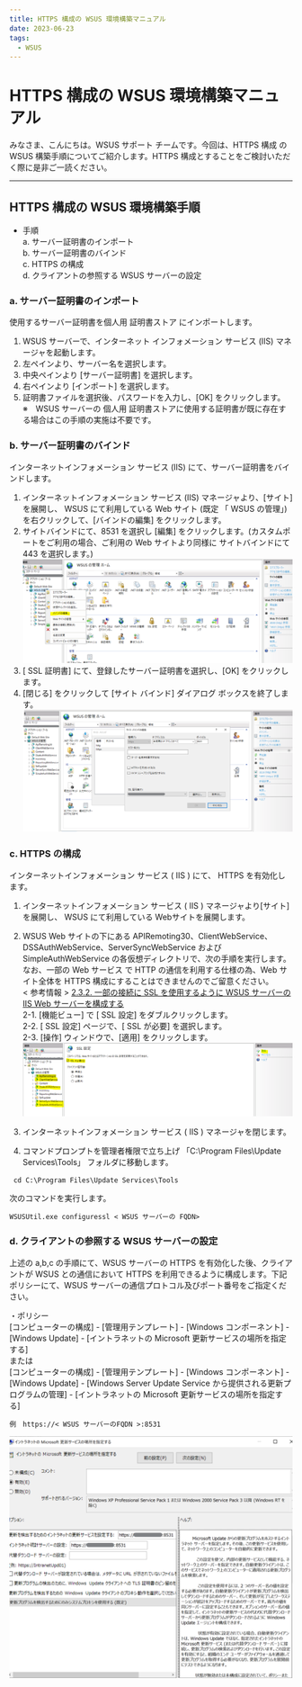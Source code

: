 ```yaml
---
title: HTTPS 構成の WSUS 環境構築マニュアル
date: 2023-06-23
tags:
  - WSUS
---
```


# HTTPS 構成の WSUS 環境構築マニュアル
みなさま、こんにちは。WSUS サポート チームです。今回は、HTTPS 構成 の WSUS 構築手順についてご紹介します。HTTPS 構成とすることをご検討いただく際に是非ご一読ください。

---

## HTTPS 構成の WSUS 環境構築手順  
- 手順  
a. サーバー証明書のインポート  
b. サーバー証明書のバインド  
c. HTTPS の構成  
d. クライアントの参照する WSUS サーバーの設定 

### a. サーバー証明書のインポート  
使用するサーバー証明書を個人用 証明書ストア にインポートします。  
1. WSUS サーバーで、インターネット インフォメーション サービス (IIS) マネージャを起動します。  
2. 左ペインより、サーバー名を選択します。  
3. 中央ペインより [サーバー証明書] を選択します。  
4. 右ペインより [インポート] を選択します。  
5. 証明書ファイルを選択後、パスワードを入力し、[OK] をクリックします。  
※　WSUS サーバーの 個人用 証明書ストアに使用する証明書が既に存在する場合はこの手順の実施は不要です。

### b. サーバー証明書のバインド  
インターネットインフォメーション サービス (IIS) にて、サーバー証明書をバインドします。  
1. インターネットインフォメーション サービス (IIS) マネージャより、[サイト] を展開し、 WSUS にて利用している Web サイト (既定 「 WSUS の管理」) を右クリックして、[バインドの編集] をクリックします。  
2. サイトバインドにて、8531 を選択し [編集] をクリックします。(カスタムポートをご利用の場合、ご利用の Web サイトより同様に サイトバインドにて 443 を選択します。)  
 ![](2023-06-23_02/2023-06-23_02-1.png)  
3.  [ SSL 証明書] にて、登録したサーバー証明書を選択し、[OK] をクリックします。  
4. [閉じる] をクリックして [サイト バインド] ダイアログ ボックスを終了します。  
 ![](2023-06-23_02/2023-06-23_02-2.png)  


### c. HTTPS の構成  
インターネットインフォメーション サービス ( IIS ) にて、 HTTPS を有効化します。  
1. インターネットインフォメーション サービス ( IIS ) マネージャより[サイト] を展開し、 WSUS にて利用している Webサイトを展開します。  
2. WSUS Web サイトの下にある APIRemoting30、ClientWebService、DSSAuthWebService、ServerSyncWebService および SimpleAuthWebService の各仮想ディレクトリで、次の手順を実行します。なお、一部の Web サービス で HTTP の通信を利用する仕様の為、Web サイト全体を HTTPS 構成にすることはできませんのでご留意ください。  
< 参考情報 > [2.3.2. 一部の接続に SSL を使用するように WSUS サーバーの IIS Web サーバーを構成する](https://learn.microsoft.com/ja-jp/windows-server/administration/windows-server-update-services/deploy/2-configure-wsus#232-configure-the-wsus-servers-iis-web-server-to-use-ssl-for-some-connections)  
2-1. [機能ビュー] で [ SSL 設定] をダブルクリックします。  
2-2. [ SSL 設定] ページで、[ SSL が必要] を選択します。  
2-3. [操作] ウィンドウで、[適用] をクリックします。  
 ![](2023-06-23_02/2023-06-23_02-3.png)  

3. インターネットインフォメーション サービス ( IIS ) マネージャを閉じます。
4. コマンドプロンプトを管理者権限で立ち上げ 「C:\Program Files\Update Services\Tools」 フォルダに移動します。
```  
 cd C:\Program Files\Update Services\Tools
```  
次のコマンドを実行します。  
```  
WSUSUtil.exe configuressl < WSUS サーバーの FQDN>  
```  
 
### d. クライアントの参照する WSUS サーバーの設定
上述の a,b,c の手順にて、WSUS サーバーの HTTPS を有効化した後、クライアントが WSUS との通信において HTTPS を利用できるように構成します。下記ポリシーにて、WSUS サーバーの通信プロトコル及びポート番号をご指定ください。  

・ポリシー  
[コンピューターの構成] - [管理用テンプレート] - [Windows コンポーネント] - [Windows Update] - [イントラネットの Microsoft 更新サービスの場所を指定する]  
または  
[コンピューターの構成] - [管理用テンプレート] - [Windows コンポーネント] - [Windows Update] - [Windows Server Update Service から提供される更新プログラムの管理] - [イントラネットの Microsoft 更新サービスの場所を指定する]  

``` 
例　https://< WSUS サーバーのFQDN >:8531 
``` 
 ![](2023-06-23_02/2023-06-23_02-4.png)  


